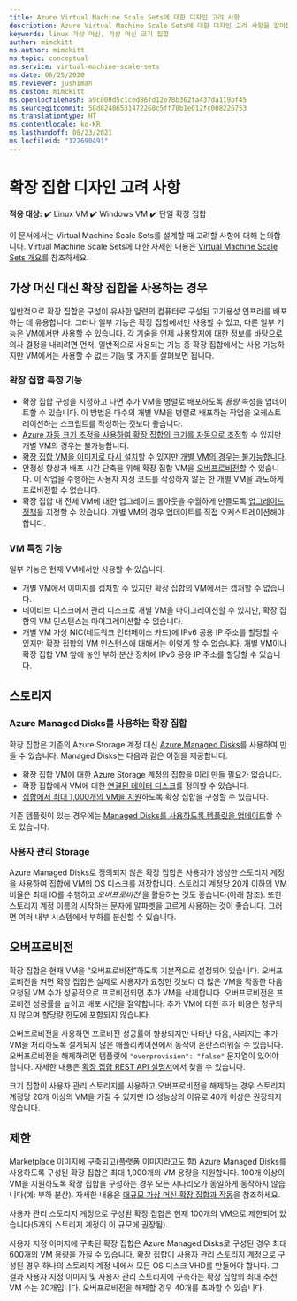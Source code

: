 ```yaml
---
title: Azure Virtual Machine Scale Sets에 대한 디자인 고려 사항
description: Azure Virtual Machine Scale Sets에 대한 디자인 고려 사항을 알아봅니다. 확장 집합 기능과 VM 기능을 비교합니다.
keywords: linux 가상 머신, 가상 머신 크기 집합
author: mimckitt
ms.author: mimckitt
ms.topic: conceptual
ms.service: virtual-machine-scale-sets
ms.date: 06/25/2020
ms.reviewer: jushiman
ms.custom: mimckitt
ms.openlocfilehash: a9c000d5c1ced86fd12e78b362fa437da119bf45
ms.sourcegitcommit: 58d82486531472268c5ff70b1e012fc008226753
ms.translationtype: HT
ms.contentlocale: ko-KR
ms.lasthandoff: 08/23/2021
ms.locfileid: "122690491"
---
```

# <a name="design-considerations-for-scale-sets"></a>확장 집합 디자인 고려 사항

**적용 대상:** :heavy_check_mark: Linux VM :heavy_check_mark: Windows VM :heavy_check_mark: 단일 확장 집합

이 문서에서는 Virtual Machine Scale Sets를 설계할 때 고려할 사항에 대해 논의합니다. Virtual Machine Scale Sets에 대한 자세한 내용은 [Virtual Machine Scale Sets 개요](./overview.md)를 참조하세요.

## <a name="when-to-use-scale-sets-instead-of-virtual-machines"></a>가상 머신 대신 확장 집합을 사용하는 경우
일반적으로 확장 집합은 구성이 유사한 일련의 컴퓨터로 구성된 고가용성 인프라를 배포하는 데 유용합니다. 그러나 일부 기능은 확장 집합에서만 사용할 수 있고, 다른 일부 기능은 VM에서만 사용할 수 있습니다. 각 기술을 언제 사용할지에 대한 정보를 바탕으로 의사 결정을 내리려면 먼저, 일반적으로 사용되는 기능 중 확장 집합에서는 사용 가능하지만 VM에서는 사용할 수 없는 기능 몇 가지를 살펴보면 됩니다.

### <a name="scale-set-specific-features"></a>확장 집합 특정 기능

- 확장 집합 구성을 지정하고 나면 추가 VM을 병렬로 배포하도록 *용량* 속성을 업데이트할 수 있습니다. 이 방법은 다수의 개별 VM을 병렬로 배포하는 작업을 오케스트레이션하는 스크립트를 작성하는 것보다 좋습니다.
- [Azure 자동 크기 조정을 사용하여 확장 집합의 크기를 자동으로 조정](./virtual-machine-scale-sets-autoscale-overview.md)할 수 있지만 개별 VM의 경우는 불가능합니다.
- [확장 집합 VM을 이미지로 다시 설치](/rest/api/compute/virtualmachinescalesets/reimage)할 수 있지만 [개별 VM의 경우는 불가능합니다](/rest/api/compute/virtualmachines).
- 안정성 향상과 배포 시간 단축을 위해 확장 집합 VM을 [오버프로비전](#overprovisioning)할 수 있습니다. 이 작업을 수행하는 사용자 지정 코드를 작성하지 않는 한 개별 VM을 과도하게 프로비전할 수 없습니다.
- 확장 집합 내 전체 VM에 대한 업그레이드 롤아웃을 수월하게 만들도록 [업그레이드 정책](./virtual-machine-scale-sets-upgrade-scale-set.md)을 지정할 수 있습니다. 개별 VM의 경우 업데이트를 직접 오케스트레이션해야 합니다.

### <a name="vm-specific-features"></a>VM 특정 기능

일부 기능은 현재 VM에서만 사용할 수 있습니다.

- 개별 VM에서 이미지를 캡처할 수 있지만 확장 집합의 VM에서는 캡처할 수 없습니다.
- 네이티브 디스크에서 관리 디스크로 개별 VM을 마이그레이션할 수 있지만, 확장 집합의 VM 인스턴스는 마이그레이션할 수 없습니다.
- 개별 VM 가상 NIC(네트워크 인터페이스 카드)에 IPv6 공용 IP 주소를 할당할 수 있지만 확장 집합의 VM 인스턴스에 대해서는 이렇게 할 수 없습니다. 개별 VM이나 확장 집합 VM 앞에 놓인 부하 분산 장치에 IPv6 공용 IP 주소를 할당할 수 있습니다.

## <a name="storage"></a>스토리지

### <a name="scale-sets-with-azure-managed-disks"></a>Azure Managed Disks를 사용하는 확장 집합
확장 집합은 기존의 Azure Storage 계정 대신 [Azure Managed Disks](../virtual-machines/managed-disks-overview.md)를 사용하여 만들 수 있습니다. Managed Disks는 다음과 같은 이점을 제공합니다.
- 확장 집합 VM에 대한 Azure Storage 계정의 집합을 미리 만들 필요가 없습니다.
- 확장 집합에서 VM에 대한 [연결된 데이터 디스크](virtual-machine-scale-sets-attached-disks.md)를 정의할 수 있습니다.
- [집합에서 최대 1,000개의 VM을 지원](virtual-machine-scale-sets-placement-groups.md)하도록 확장 집합을 구성할 수 있습니다. 

기존 템플릿이 있는 경우에는 [Managed Disks를 사용하도록 템플릿을 업데이트](virtual-machine-scale-sets-convert-template-to-md.md)할 수도 있습니다.

### <a name="user-managed-storage"></a>사용자 관리 Storage
Azure Managed Disks로 정의되지 않은 확장 집합은 사용자가 생성한 스토리지 계정을 사용하여 집합에 VM의 OS 디스크를 저장합니다. 스토리지 계정당 20개 이하의 VM 비율은 최대 IO를 수행하고 _오버프로비전_ 을 활용하는 것도 좋습니다(아래 참조). 또한 스토리지 계정 이름의 시작하는 문자에 알파벳을 고르게 사용하는 것이 좋습니다. 그러면 여러 내부 시스템에서 부하를 분산할 수 있습니다. 


## <a name="overprovisioning"></a>오버프로비전
확장 집합은 현재 VM을 “오버프로비전”하도록 기본적으로 설정되어 있습니다. 오버프로비전을 켜면 확장 집합은 실제로 사용자가 요청한 것보다 더 많은 VM을 작동한 다음 요청된 VM 수가 성공적으로 프로비전되면 추가 VM을 삭제합니다. 오버프로비전은 프로비전 성공률을 높이고 배포 시간을 절약합니다. 추가 VM에 대한 추가 비용은 청구되지 않으며 할당량 한도에 포함되지 않습니다.

오버프로비전을 사용하면 프로비전 성공률이 향상되지만 나타난 다음, 사라지는 추가 VM을 처리하도록 설계되지 않은 애플리케이션에서 동작이 혼란스러워질 수 있습니다. 오버프로비전을 해제하려면 템플릿에 `"overprovision": "false"` 문자열이 있어야 합니다. 자세한 내용은 [확장 집합 REST API 설명서](/rest/api/virtualmachinescalesets/create-or-update-a-set)에서 찾을 수 있습니다.

크기 집합이 사용자 관리 스토리지를 사용하고 오버프로비전을 해제하는 경우 스토리지 계정당 20개 이상의 VM을 가질 수 있지만 IO 성능상의 이유로 40개 이상은 권장되지 않습니다. 

## <a name="limits"></a>제한
Marketplace 이미지에 구축되고(플랫폼 이미지라고도 함) Azure Managed Disks를 사용하도록 구성된 확장 집합은 최대 1,000개의 VM 용량을 지원합니다. 100개 이상의 VM을 지원하도록 확장 집합을 구성하는 경우 모든 시나리오가 동일하게 동작하지 않습니다(예: 부하 분산). 자세한 내용은 [대규모 가상 머신 확장 집합과 작동](virtual-machine-scale-sets-placement-groups.md)을 참조하세요. 

사용자 관리 스토리지 계정으로 구성된 확장 집합은 현재 100개의 VM으로 제한되어 있습니다(5개의 스토리지 계정이 이 규모에 권장됨).

사용자 지정 이미지에 구축된 확장 집합은 Azure Managed Disks로 구성된 경우 최대 600개의 VM 용량을 가질 수 있습니다. 확장 집합이 사용자 관리 스토리지 계정으로 구성된 경우 하나의 스토리지 계정 내에서 모든 OS 디스크 VHD를 만들어야 합니다. 그 결과 사용자 지정 이미지 및 사용자 관리 스토리지에 구축하는 확장 집합의 최대 추천 VM 수는 20개입니다. 오버프로비전을 해제할 경우 40개를 초과할 수 있습니다.

